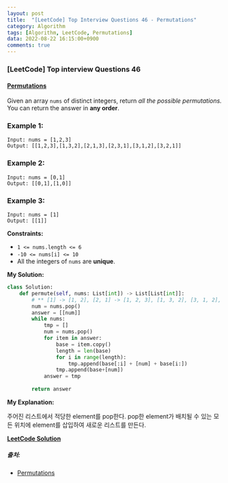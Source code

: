 ```yaml
---
layout: post
title:  "[LeetCode] Top Interview Questions 46 - Permutations"
category: Algorithm
tags: [Algorithm, LeetCode, Permutations]
data: 2022-08-22 16:15:00+0900
comments: true  
---
```


### [LeetCode] Top interview Questions 46
#### [Permutations](https://leetcode.com/problems/permutations/)

Given an array `nums` of distinct integers, return *all the possible permutations.* You can return the answer in **any order**.

 <!-- ***문제에 대한 자세한 설명은 출처를 참조***<br> -->

### **Example 1:**
```
Input: nums = [1,2,3]
Output: [[1,2,3],[1,3,2],[2,1,3],[2,3,1],[3,1,2],[3,2,1]]
```

### **Example 2:**
```
Input: nums = [0,1]
Output: [[0,1],[1,0]]
```

### **Example 3:**
```
Input: nums = [1]
Output: [[1]]
```

**Constraints:**

- `1 <= nums.length <= 6`
- `-10 <= nums[i] <= 10`
- All the integers of `nums` are **unique**.

**My Solution:**
``` python
class Solution:
    def permute(self, nums: List[int]) -> List[List[int]]:
        # ** [1] -> [1, 2], [2, 1] -> [1, 2, 3], [1, 3, 2], [3, 1, 2], [2, 1, 3], [2, 3, 1], [2, 1, 3] ...
        num = nums.pop()
        answer = [[num]]
        while nums:
            tmp = []
            num = nums.pop()
            for item in answer:
                base = item.copy()
                length = len(base)
                for i in range(length):
                    tmp.append(base[:i] + [num] + base[i:])
                tmp.append(base+[num])
            answer = tmp
        
        return answer
```

**My Explanation:**

주어진 리스트에서 적당한 element를 pop한다. pop한 element가 배치될 수 있는 모든 위치에 element를 삽입하여 새로운 리스트를 만든다.

[**LeetCode Solution**](https://leetcode.com/problems/permutations/solution/)

##### 출처:
- [Permutations](https://leetcode.com/problems/permutations/)